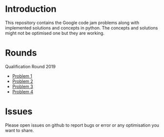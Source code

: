# Introduction
This repository contains the Google code jam problems along with implemented solutions and concepts in python. The concepts and solutions might not be optimised one but they are working.

# Rounds
Qualification Round 2019
* [Problem 1](https://github.com/rajatsharma369007/google_code_jam/tree/master/qualification_round_2019/problem_1)
* [Problem 2](https://github.com/rajatsharma369007/google_code_jam/tree/master/qualification_round_2019/problem_2)
* [Problem 3](https://github.com/rajatsharma369007/google_code_jam/tree/master/qualification_round_2019/problem_3)
* [Problem 4](https://github.com/rajatsharma369007/google_code_jam/tree/master/qualification_round_2019/problem_4)

# Issues
Please open issues on github to report bugs or error or any optimisation you want to share.
